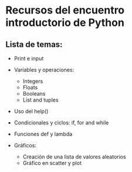 # Recursos del encuentro introductorio de Python

## Lista de temas: 

- Print e input

- Variables y operaciones:

    * Integers
    * Floats
    * Booleans
    * List and tuples

- Uso del help()

- Condicionales y ciclos: if, for and while

- Funciones def y lambda

- Gráficos:

    - Creación de una lista de valores aleatorios
    - Gráfico en scatter y plot


